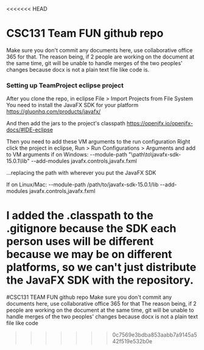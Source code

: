 <<<<<<< HEAD
# CSC131 Team FUN github repo
Make sure you don't commit any documents here, use collaborative office 365 for that. 
The reason being, if 2 people are working on the document at the same time, git will be unable to handle merges of the two peoples' changes because docx is not a plain text file like code is.

### Setting up TeamProject eclipse project
After you clone the repo, in eclipse File > Import Projects from File System
You need to install the JavaFX SDK for your platform 
https://gluonhq.com/products/javafx/

And then add the jars to the project's classpath
https://openjfx.io/openjfx-docs/#IDE-eclipse

Then you need to add these VM arguments to the run configuration
Right click the project in eclipse, Run > Run Configurations > Arguments and add to VM arguments if on Windows:
--module-path "\path\to\javafx-sdk-15.0.1\lib" --add-modules javafx.controls,javafx.fxml

...replacing the path with wherever you put the JavaFX SDK

If on Linux/Mac:
--module-path /path/to/javafx-sdk-15.0.1/lib --add-modules javafx.controls,javafx.fxml


I added the .classpath to the .gitignore because the SDK each person uses will be different because we may be on different platforms, so we can't just distribute the JavaFX SDK with the repository.
=======
#CSC131 TEAM FUN github repo
Make sure you don't commit any documents here, use collaborative office 365 for that
The reason being, if 2 people are working on the document at the same time, git will be unable to handle merges of the two peoples' changes because docx is not a plain text file like code
>>>>>>> 0c7569e3bdba853aabb7a9145a542f519e532b0e

